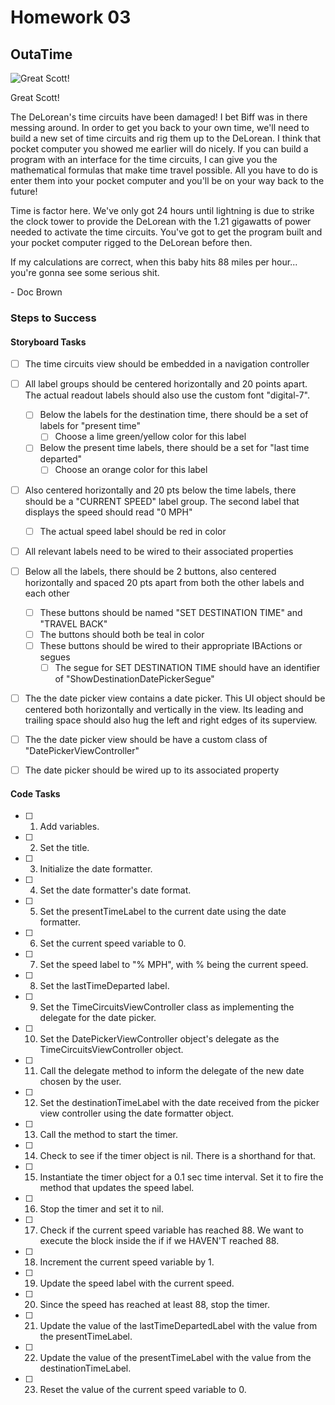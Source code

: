 # Homework 03

## OutaTime

![Great Scott!](http://weknowmemes.com/wp-content/uploads/2011/10/great-scott-doc-back-to-the-future-drawing.jpg)

Great Scott!

The DeLorean's time circuits have been damaged! I bet Biff was in there messing around. In order to get you back to your own time, we'll need to build a new set of time circuits and rig them up to the DeLorean. I think that pocket computer you showed me earlier will do nicely. If you can build a program with an interface for the time circuits, I can give you the mathematical formulas that make time travel possible. All you have to do is enter them into your pocket computer and you'll be on your way back to the future!

Time is factor here. We've only got 24 hours until lightning is due to strike the clock tower to provide the DeLorean with the 1.21 gigawatts of power needed to activate the time circuits. You've got to get the program built and your pocket computer rigged to the DeLorean before then.

If my calculations are correct, when this baby hits 88 miles per hour... you're gonna see some serious shit.

\- Doc Brown

### Steps to Success

#### Storyboard Tasks

* [ ] The time circuits view should be embedded in a navigation controller
* [ ] All label groups should be centered horizontally and 20 points apart. The actual readout labels should also use the custom font "digital-7".
	* [ ] Below the labels for the destination time, there should be a set of labels for "present time"
		* [ ] Choose a lime green/yellow color for this label
	* [ ] Below the present time labels, there should be a set for "last time departed"
		* [ ] Choose an orange color for this label
* [ ] Also centered horizontally and 20 pts below the time labels, there should be a "CURRENT SPEED" label group. The second label that displays the speed should read "0 MPH"
	* [ ] The actual speed label should be red in color
* [ ] All relevant labels need to be wired to their associated properties

* [ ] Below all the labels, there should be 2 buttons, also centered horizontally and spaced 20 pts apart from both the other labels and each other
	* [ ] These buttons should be named "SET DESTINATION TIME" and "TRAVEL BACK"
	* [ ] The buttons should both be teal in color
	* [ ] These buttons should be wired to their appropriate IBActions or segues
		* [ ] The segue for SET DESTINATION TIME should have an identifier of "ShowDestinationDatePickerSegue"

* [ ] The the date picker view contains a date picker. This UI object should be centered both horizontally and vertically in the view. Its leading and trailing space should also hug the left and right edges of its superview.
* [ ] The the date picker view should be have a custom class of "DatePickerViewController"
* [ ] The date picker should be wired up to its associated property

#### Code Tasks

* [ ] 1. Add variables.
* [ ] 2. Set the title.
* [ ] 3. Initialize the date formatter.
* [ ] 4. Set the date formatter's date format.
* [ ] 5. Set the presentTimeLabel to the current date using the date formatter.
* [ ] 6. Set the current speed variable to 0.
* [ ] 7. Set the speed label to "% MPH", with % being the current speed.
* [ ] 8. Set the lastTimeDeparted label.
* [ ] 9. Set the TimeCircuitsViewController class as implementing the delegate for the date picker.
* [ ] 10. Set the DatePickerViewController object's delegate as the TimeCircuitsViewController object.
* [ ] 11. Call the delegate method to inform the delegate of the new date chosen by the user.
* [ ] 12. Set the destinationTimeLabel with the date received from the picker view controller using the date formatter object.
* [ ] 13. Call the method to start the timer.
* [ ] 14. Check to see if the timer object is nil. There is a shorthand for that.
* [ ] 15. Instantiate the timer object for a 0.1 sec time interval. Set it to fire the method that updates the speed label.
* [ ] 16. Stop the timer and set it to nil.
* [ ] 17. Check if the current speed variable has reached 88. We want to execute the block inside the if if we HAVEN'T reached 88.
* [ ] 18. Increment the current speed variable by 1.
* [ ] 19. Update the speed label with the current speed.
* [ ] 20. Since the speed has reached at least 88, stop the timer.
* [ ] 21. Update the value of the lastTimeDepartedLabel with the value from the presentTimeLabel.
* [ ] 22. Update the value of the presentTimeLabel with the value from the destinationTimeLabel.
* [ ] 23. Reset the value of the current speed variable to 0.
